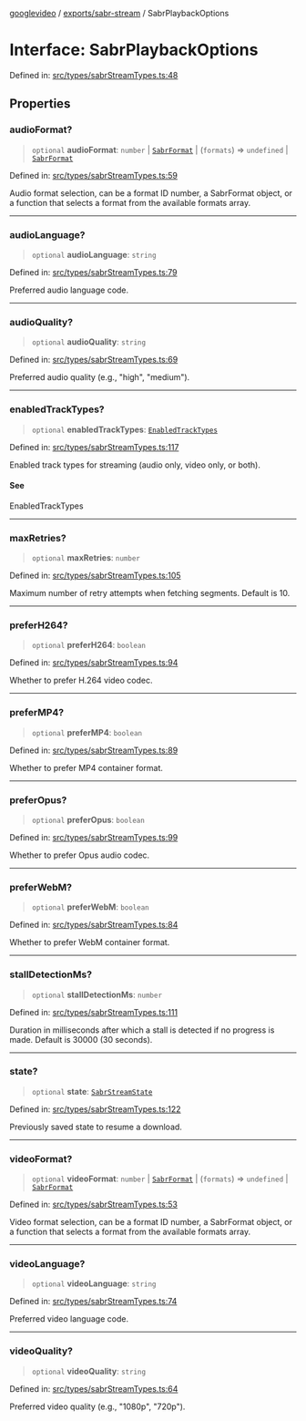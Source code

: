 [googlevideo](../../../README.md) / [exports/sabr-stream](../README.md) / SabrPlaybackOptions

# Interface: SabrPlaybackOptions

Defined in: [src/types/sabrStreamTypes.ts:48](https://github.com/LuanRT/googlevideo/blob/dbf946453f309f019ca5c8a163ede31e16e7831d/src/types/sabrStreamTypes.ts#L48)

## Properties

### audioFormat?

> `optional` **audioFormat**: `number` \| [`SabrFormat`](../../../types/shared/interfaces/SabrFormat.md) \| (`formats`) => `undefined` \| [`SabrFormat`](../../../types/shared/interfaces/SabrFormat.md)

Defined in: [src/types/sabrStreamTypes.ts:59](https://github.com/LuanRT/googlevideo/blob/dbf946453f309f019ca5c8a163ede31e16e7831d/src/types/sabrStreamTypes.ts#L59)

Audio format selection, can be a format ID number, a SabrFormat object,
or a function that selects a format from the available formats array.

***

### audioLanguage?

> `optional` **audioLanguage**: `string`

Defined in: [src/types/sabrStreamTypes.ts:79](https://github.com/LuanRT/googlevideo/blob/dbf946453f309f019ca5c8a163ede31e16e7831d/src/types/sabrStreamTypes.ts#L79)

Preferred audio language code.

***

### audioQuality?

> `optional` **audioQuality**: `string`

Defined in: [src/types/sabrStreamTypes.ts:69](https://github.com/LuanRT/googlevideo/blob/dbf946453f309f019ca5c8a163ede31e16e7831d/src/types/sabrStreamTypes.ts#L69)

Preferred audio quality (e.g., "high", "medium").

***

### enabledTrackTypes?

> `optional` **enabledTrackTypes**: [`EnabledTrackTypes`](../../utils/enumerations/EnabledTrackTypes.md)

Defined in: [src/types/sabrStreamTypes.ts:117](https://github.com/LuanRT/googlevideo/blob/dbf946453f309f019ca5c8a163ede31e16e7831d/src/types/sabrStreamTypes.ts#L117)

Enabled track types for streaming (audio only, video only, or both).

#### See

EnabledTrackTypes

***

### maxRetries?

> `optional` **maxRetries**: `number`

Defined in: [src/types/sabrStreamTypes.ts:105](https://github.com/LuanRT/googlevideo/blob/dbf946453f309f019ca5c8a163ede31e16e7831d/src/types/sabrStreamTypes.ts#L105)

Maximum number of retry attempts when fetching segments.
Default is 10.

***

### preferH264?

> `optional` **preferH264**: `boolean`

Defined in: [src/types/sabrStreamTypes.ts:94](https://github.com/LuanRT/googlevideo/blob/dbf946453f309f019ca5c8a163ede31e16e7831d/src/types/sabrStreamTypes.ts#L94)

Whether to prefer H.264 video codec.

***

### preferMP4?

> `optional` **preferMP4**: `boolean`

Defined in: [src/types/sabrStreamTypes.ts:89](https://github.com/LuanRT/googlevideo/blob/dbf946453f309f019ca5c8a163ede31e16e7831d/src/types/sabrStreamTypes.ts#L89)

Whether to prefer MP4 container format.

***

### preferOpus?

> `optional` **preferOpus**: `boolean`

Defined in: [src/types/sabrStreamTypes.ts:99](https://github.com/LuanRT/googlevideo/blob/dbf946453f309f019ca5c8a163ede31e16e7831d/src/types/sabrStreamTypes.ts#L99)

Whether to prefer Opus audio codec.

***

### preferWebM?

> `optional` **preferWebM**: `boolean`

Defined in: [src/types/sabrStreamTypes.ts:84](https://github.com/LuanRT/googlevideo/blob/dbf946453f309f019ca5c8a163ede31e16e7831d/src/types/sabrStreamTypes.ts#L84)

Whether to prefer WebM container format.

***

### stallDetectionMs?

> `optional` **stallDetectionMs**: `number`

Defined in: [src/types/sabrStreamTypes.ts:111](https://github.com/LuanRT/googlevideo/blob/dbf946453f309f019ca5c8a163ede31e16e7831d/src/types/sabrStreamTypes.ts#L111)

Duration in milliseconds after which a stall is detected if no progress is made.
Default is 30000 (30 seconds).

***

### state?

> `optional` **state**: [`SabrStreamState`](SabrStreamState.md)

Defined in: [src/types/sabrStreamTypes.ts:122](https://github.com/LuanRT/googlevideo/blob/dbf946453f309f019ca5c8a163ede31e16e7831d/src/types/sabrStreamTypes.ts#L122)

Previously saved state to resume a download.

***

### videoFormat?

> `optional` **videoFormat**: `number` \| [`SabrFormat`](../../../types/shared/interfaces/SabrFormat.md) \| (`formats`) => `undefined` \| [`SabrFormat`](../../../types/shared/interfaces/SabrFormat.md)

Defined in: [src/types/sabrStreamTypes.ts:53](https://github.com/LuanRT/googlevideo/blob/dbf946453f309f019ca5c8a163ede31e16e7831d/src/types/sabrStreamTypes.ts#L53)

Video format selection, can be a format ID number, a SabrFormat object,
or a function that selects a format from the available formats array.

***

### videoLanguage?

> `optional` **videoLanguage**: `string`

Defined in: [src/types/sabrStreamTypes.ts:74](https://github.com/LuanRT/googlevideo/blob/dbf946453f309f019ca5c8a163ede31e16e7831d/src/types/sabrStreamTypes.ts#L74)

Preferred video language code.

***

### videoQuality?

> `optional` **videoQuality**: `string`

Defined in: [src/types/sabrStreamTypes.ts:64](https://github.com/LuanRT/googlevideo/blob/dbf946453f309f019ca5c8a163ede31e16e7831d/src/types/sabrStreamTypes.ts#L64)

Preferred video quality (e.g., "1080p", "720p").
